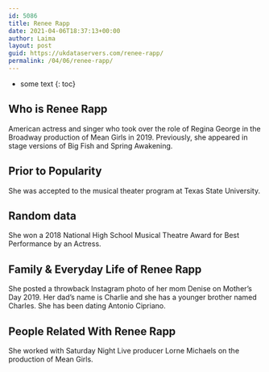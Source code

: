 ```yaml
---
id: 5086
title: Renee Rapp
date: 2021-04-06T18:37:13+00:00
author: Laima
layout: post
guid: https://ukdataservers.com/renee-rapp/
permalink: /04/06/renee-rapp/
---
```


* some text
{: toc}


## Who is Renee Rapp
                  
                  
                  
American actress and singer who took over the role of Regina George in the Broadway production of Mean Girls in 2019. Previously, she appeared in stage versions of Big Fish and Spring Awakening.
                  
              
            
              
            
                
                
                
## Prior to Popularity
                  
                  
                  
She was accepted to the musical theater program at Texas State University.
                  
              
            
              
            
                
                
                
## Random data
                  
                  
                  
She won a 2018 National High School Musical Theatre Award for Best Performance by an Actress.
                  
              
            
              
            
                
                
                
## Family & Everyday Life of Renee Rapp
                  
                  
                  
She posted a throwback Instagram photo of her mom Denise on Mother&#8217;s Day 2019. Her dad&#8217;s name is Charlie and she has a younger brother named Charles. She has been dating Antonio Cipriano.
                  
              
            
              
            
                
                
                
## People Related With Renee Rapp
                  
                  
                  
She worked with Saturday Night Live producer Lorne Michaels on the production of Mean Girls.
                  
              
            
              
            
                
              
            
              
              
            
            
              
            
          
          
          